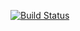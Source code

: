 [![Build Status](https://dev.azure.com/beluxappdev/VMchooser/_apis/build/status/vmchooser.landscaping?branchName=master)](https://dev.azure.com/beluxappdev/VMchooser/_build/latest?definitionId=8&branchName=master)